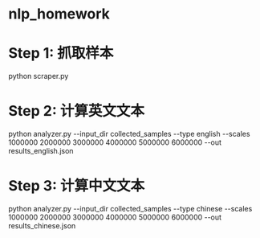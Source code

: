 # nlp_homework

# Step 1: 抓取样本
python scraper.py

# Step 2: 计算英文文本
python analyzer.py --input_dir collected_samples --type english --scales 1000000 2000000 3000000 4000000 5000000 6000000 --out results_english.json

# Step 3: 计算中文文本
python analyzer.py --input_dir collected_samples --type chinese --scales 1000000 2000000 3000000 4000000 5000000 6000000 --out results_chinese.json

